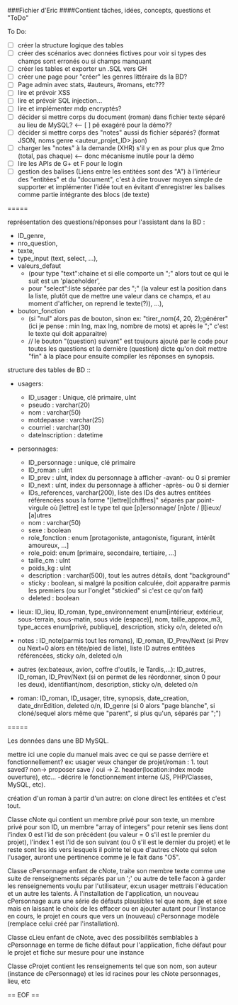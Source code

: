 ###Fichier d'Eric
####Contient tâches, idées, concepts, questions et "ToDo"

To Do:

- [ ] créer la structure logique des tables
- [ ] créer des scénarios avec données fictives pour voir si types des champs sont erronés ou si champs manquant
- [ ] créer les tables et exporter un .SQL vers GH
- [ ] créer une page pour "créer" les genres littéraire ds la BD?
- [ ] Page admin avec stats, #auteurs, #romans, etc???
- [ ] lire et prévoir XSS
- [ ] lire et prévoir SQL injection...
- [ ] lire et implémenter mdp encryptés?
- [ ] décider si mettre corps du document (roman) dans fichier texte séparé au lieu de MySQL? <-- [ ] pê exagéré pour la démo??
- [ ] décider si mettre corps des "notes" aussi ds fichier séparés? (format JSON, noms genre <auteur_projet_ID>.json)
- [ ] charger les "notes" à la demande (XHR) s'il y en as pour plus que 2mo (total, pas chaque) <-- donc mécanisme inutile pour la démo
- [ ] lire les APIs de G+ et F pour le login
- [ ] gestion des balises (Liens entre les entitées sont des "A") à l'intérieur des "entitées" et du "document", c'est à dire trouver moyen simple de supporter et implémenter l'idée tout en évitant d'enregistrer les balises comme partie intégrante des blocs (de texte)

=====

représentation des questions/réponses pour l'assistant dans la BD :
- ID_genre,
- nro_question,
- texte,
- type_input (text, select, ...),
- valeurs_defaut
  * (pour type "text":chaine et si elle comporte un ";" alors tout ce qui le suit est un 'placeholder',
  * pour "select":liste séparée par des ";" (la valeur est la position dans la liste, plutôt que de mettre une valeur dans ce champs, et au moment d'afficher, on reprend le texte(?)), ...),
- bouton_fonction
  * (si "nul" alors pas de bouton, sinon ex: "tirer_nom(4, 20, 2);générer" (ici je pense : min lng, max lng, nombre de mots) et après le ";" c'est le texte qui doit apparaitre) 
  * // le bouton "(question) suivant" est toujours ajouté par le code pour toutes les questions et la dernière (question) dicte qu'on doit mettre "fin" à la place pour ensuite compiler les réponses en synopsis.

structure des tables de BD ::
  - usagers:
    * ID_usager : Unique, clé primaire, uInt
	* pseudo : varchar(20)
	* nom : varchar(50)
	* motdepasse : varchar(25)
    * courriel : varchar(30)
	* dateInscription : datetime
	
  - personnages:
    * ID_personnage : unique, clé primaire
	* ID_roman : uInt
	* ID_prev : uInt, index du personnage à afficher -avant- ou 0 si premier
	* ID_next : uInt, index du personnage à afficher -après- ou 0 si dernier
	* IDs_references, varchar(200), liste des IDs des autres entitées référencées sous la forme "[lettre][chiffres]" séparés par point-virgule où [lettre] est le type tel que [p]ersonnage/ [n]ote / [l]ieux/ [a]utres
	* nom : varchar(50)
	* sexe : boolean
	* role_fonction : enum [protagoniste, antagoniste, figurant, intérêt amoureux, ...]
	* role_poid: enum [primaire, secondaire, tertiaire, ...]
	* taille_cm : uInt
	* poids_kg : uInt
	* description : varchar(500), tout les autres détails, dont "background"
	* sticky : boolean, si malgré la position calculée, doit apparaitre parmis les premiers (ou sur l'onglet "stickied" si c'est ce qu'on fait)
	* deleted : boolean
	
  - lieux: ID_lieu, ID_roman, type_environnement enum[intérieur, extérieur, sous-terrain, sous-matin, sous vide (espace)], nom, taille_approx_m3, type_acces enum[privé, publique], description, sticky o/n, deleted o/n
  - notes : ID_note(parmis tout les romans), ID_roman, ID_Prev/Next (si Prev ou Next=0 alors en tête/pied de liste), liste ID autres entitées référencées, sticky o/n, deleted o/n
  - autres (ex:bateaux, avion, coffre d'outils, le Tardis,...): ID_autres, ID_roman, ID_Prev/Next (si on permet de les réordonner, sinon 0 pour les deux), identifiant/nom, description, sticky o/n, deleted o/n
  - roman: ID_roman, ID_usager, titre, synopsis, date_creation, date_dnrEdition, deleted o/n, ID_genre (si 0 alors "page blanche", si cloné/sequel alors même que "parent", si plus qu'un, séparés par ";")

=====
  
Les données dans une BD MySQL. 

mettre ici une copie du manuel mais avec ce qui se passe derrière et fonctionnellement? ex: usager veux changer de projet/roman : 1. tout saved? non-> proposer save / oui -> 2. header(location:index mode ouverture), etc... -décrire le fonctionnement interne (JS, PHP/Classes, MySQL, etc).

création d'un roman à partir d'un autre:  on clone direct les entitées et c'est tout.

Classe cNote qui contient un membre privé pour son texte, un membre privé pour son ID, un membre "array of integers" pour retenir ses liens dont l'index 0 est l'id de son précédent (ou valeur = 0 s'il est le premier du projet), l'index 1 est l'id de son suivant (ou 0 s'il est le dernier du projet) et le reste sont les ids vers lesquels il pointe tel que d'autres cNote qui selon l'usager, auront une pertinence comme je le fait dans "O5".

Classe cPersonnage enfant de cNote, traite son membre texte comme une suite de renseignements séparés par un ';' ou autre de telle facon à garder les renseignements voulu par l'utilisateur, ex:un usager mettrais l'éducation et un autre les talents. À l'installation de l'application, un nouveau cPersonnage aura une série de défauts plausibles tel que nom, âge et sexe mais en laissant le choix de les effacer ou en ajouter autant pour l'instance en cours, le projet en cours que vers un (nouveau) cPersonnage modèle (remplace celui créé par l'installation).

Classe cLieu enfant de cNote, avec des possibilités semblables à cPersonnage en terme de fiche défaut pour l'application, fiche défaut pour le projet et fiche sur mesure pour une instance

Classe cProjet contient les renseignements tel que son nom, son auteur (instance de cPersonnage) et les id racines pour les cNote personnages, lieu, etc

== EOF ==
